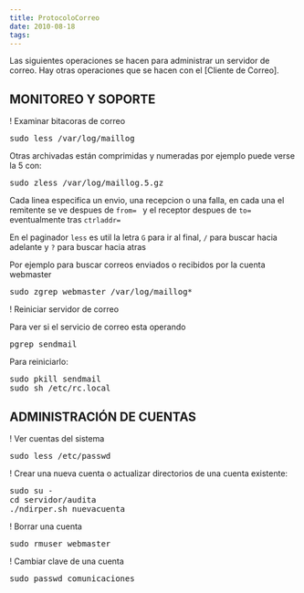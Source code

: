 ```yaml
---
title: ProtocoloCorreo
date: 2010-08-18
tags:
---
```

Las siguientes operaciones se hacen para administrar un servidor de correo.  Hay otras operaciones que se hacen con el [Cliente de Correo].


## MONITOREO Y SOPORTE

! Examinar bitacoras de correo
<pre>
sudo less /var/log/maillog
</pre>

Otras archivadas están comprimidas y numeradas por ejemplo puede verse la 5 con:
<pre>
sudo zless /var/log/maillog.5.gz
</pre>

Cada linea especifica un envio, una recepcion o una falla, en cada una el  remitente se ve despues de ```from= ``` y el receptor despues de ```to= ``` eventualmente tras ```ctrladdr= ```

En el paginador ```less``` es util la letra ```G``` para ir al final, ```/``` para buscar hacia adelante y ```?``` para buscar hacia atras

Por ejemplo para buscar correos enviados o recibidos por la cuenta webmaster

<pre>
sudo zgrep webmaster /var/log/maillog*
</pre>


! Reiniciar servidor de correo

Para ver si el servicio de correo esta  operando
<pre>
pgrep sendmail
</pre>

Para reiniciarlo:
<pre>
sudo pkill sendmail
sudo sh /etc/rc.local
</pre>


## ADMINISTRACIÓN DE CUENTAS

! Ver cuentas del sistema

<pre>
sudo less /etc/passwd
</pre>

! Crear una nueva cuenta o actualizar directorios de una cuenta existente:

<pre>
sudo su -
cd servidor/audita
./ndirper.sh nuevacuenta
</pre>


! Borrar una cuenta

<pre>
sudo rmuser webmaster
</pre>

! Cambiar clave de una cuenta

<pre>
sudo passwd comunicaciones
</pre>
